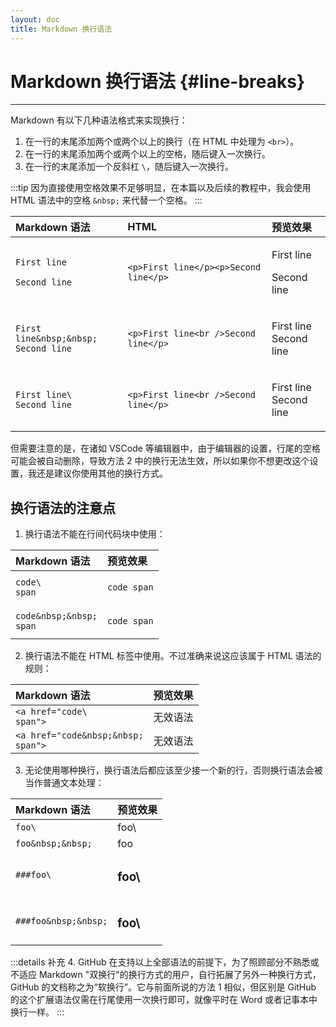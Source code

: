 ```yaml
---
layout: doc
title: Markdown 换行语法
---
```

# Markdown 换行语法 {#line-breaks}

----

Markdown 有以下几种语法格式来实现换行：
1. 在一行的末尾添加两个或两个以上的换行（在 HTML 中处理为 `<br>`）。
2. 在一行的末尾添加两个或两个以上的空格，随后键入一次换行。
3. 在一行的末尾添加一个反斜杠 `\`，随后键入一次换行。

:::tip
因为直接使用空格效果不足够明显，在本篇以及后续的教程中，我会使用 HTML 语法中的空格 `&nbsp;` 来代替一个空格。
:::

|      Markdown 语法      |           HTML             |          预览效果         |
|:----------------------|:--------------------------|:------------------------|
| `First line`<br>` `<br>`Second line` | `<p>First line</p><p>Second line</p>` | <p>First line</p><p>Second line</p> |
| `First line&nbsp;&nbsp;`<br>`Second line`| `<p>First line<br />Second line</p>` | <p>First line<br />Second line</p> |
| `First line\`<br>`Second line` | `<p>First line<br />Second line</p>` | <p>First line<br />Second line</p> |

但需要注意的是，在诸如 VSCode 等编辑器中，由于编辑器的设置，行尾的空格可能会被自动删除，导致方法 2 中的换行无法生效，所以如果你不想更改这个设置，我还是建议你使用其他的换行方式。

## 换行语法的注意点

1. 换行语法不能在行间代码块中使用：

|      Markdown 语法    |         预览效果       |
|:--------------------- |:------------------------|
| `code\`<br>`span` | <p><code>code   span</code></p> |
| `code&nbsp;&nbsp;`<br>`span` | <p><code>code   span</code></p> |

2. 换行语法不能在 HTML 标签中使用。不过准确来说这应该属于 HTML 语法的规则：

|      Markdown 语法    |         预览效果       |
|:--------------------- |:------------------------|
| `<a href="code\`<br>`span">` | 无效语法 |
| `<a href="code&nbsp;&nbsp;`<br>`span">` | 无效语法 |

3. 无论使用哪种换行，换行语法后都应该至少接一个新的行，否则换行语法会被当作普通文本处理：

|      Markdown 语法    |         预览效果       |
|:--------------------- |:------------------------|
| `foo\` | foo\ |
| `foo&nbsp;&nbsp;` | foo |
| `###foo\` | <h3>foo\ </h3> |
| `###foo&nbsp;&nbsp;` | <h3>foo\ </h3> |

:::details 补充
4. GitHub 在支持以上全部语法的前提下，为了照顾部分不熟悉或不适应 Markdown "双换行"的换行方式的用户，自行拓展了另外一种换行方式，GitHub 的文档称之为“软换行”。它与前面所说的方法 1 相似，但区别是 GitHub 的这个扩展语法仅需在行尾使用一次换行即可，就像平时在 Word 或者记事本中换行一样。
:::

